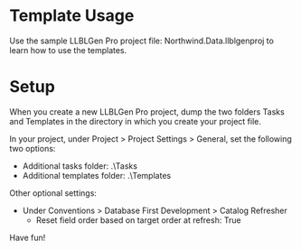 Template Usage
=================================

Use the sample LLBLGen Pro project file: Northwind.Data.llblgenproj to learn how to use the templates.

# Setup

When you create a new LLBLGen Pro project, dump the two folders Tasks and Templates in the directory in which you 
create your project file.

In your project, under Project > Project Settings > General, set the following two options:
  - Additional tasks folder: .\Tasks
  - Additional templates folder: .\Templates
  
Other optional settings:
  - Under Conventions > Database First Development > Catalog Refresher
      - Reset field order based on target order at refresh: True
      
Have fun!
